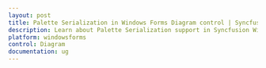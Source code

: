 ```yaml
---
layout: post
title: Palette Serialization in Windows Forms Diagram control | Syncfusion
description: Learn about Palette Serialization support in Syncfusion Windows Forms Diagram control and more details.
platform: windowsforms
control: Diagram
documentation: ug
---
```

